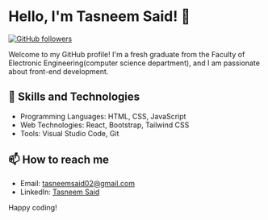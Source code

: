 # Hello, I'm Tasneem Said! 👋

[![GitHub followers](https://img.shields.io/github/followers/tasneemsaeed23?label=Follow&style=social)](https://github.com/tasneemsaeed23)

Welcome to my GitHub profile! I'm a fresh graduate from the Faculty of Electronic Engineering(computer science department), and I am passionate about front-end development.

## 🚀 Skills and Technologies

- Programming Languages: HTML, CSS, JavaScript
- Web Technologies: React, Bootstrap, Tailwind CSS
- Tools: Visual Studio Code, Git

## 📫 How to reach me

- Email: tasneemsaid02@gmail.com
- LinkedIn: [Tasneem Said](https://www.linkedin.com/in/tasneem-said/)

Happy coding!
